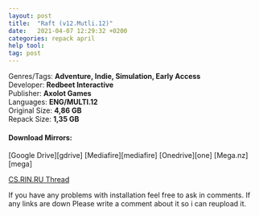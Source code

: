 ```yaml
---
layout: post
title:  "Raft (v12.Mutli.12)"
date:   2021-04-07 12:29:32 +0200
categories: repack april 
help tool:                                                                                               |
tag: post
---
```

Genres/Tags: **Adventure, Indie, Simulation, Early Access**                                                 
Developer: **Redbeet Interactive**                                                                            
Publisher: **Axolot Games**                                                                                   
Languages: **ENG/MULTI.12**                                                                          
Original Size: **4,86 GB**                                                                           
Repack Size: **1,35 GB**                                                                             

<h4><b>Download Mirrors:</b></h4>                                                                            
[Google Drive][gdrive]                                                                              
[Mediafire][mediafire]                                                                               
[Onedrive][one]                                                                                     
[Mega.nz][mega]

[CS.RIN.RU Thread][rin]

If you have any problems with installation feel free to ask in comments.
If any links are down Please write a comment about it so i can reupload it.

[one]: https://livestudentccc-my.sharepoint.com/:u:/g/personal/mdonald12_student_ccc_edu/EfNCtoBo8EhHiEpMk15Y92MBZUcchvM7kQZwOGSGe7s6Bg?e=feEn6BEfNCtoBo8EhHiEpMk15Y92MBm55sk3krTpyg0sFBYXrVwg?e=8HW26m
[mediafire]: https://www.mediafire.com/file/mt92najy5u3o46d/Raft.Repack-Comrade.Medic%25282%2529.rar/file
[gdrive]: https://drive.google.com/file/d/1wTJkf_dC22EkP22nIHpNCe4EiI8E376F/view?usp=sharing
[mega]: https://mega.nz/file/BvZRnIIC#lfAz4gNDL9-P_-OytE-Zs66yJfwfiCc18J81A0skULw
[rin]: https://cs.rin.ru/forum/viewtopic.php?f=10&t=75926
